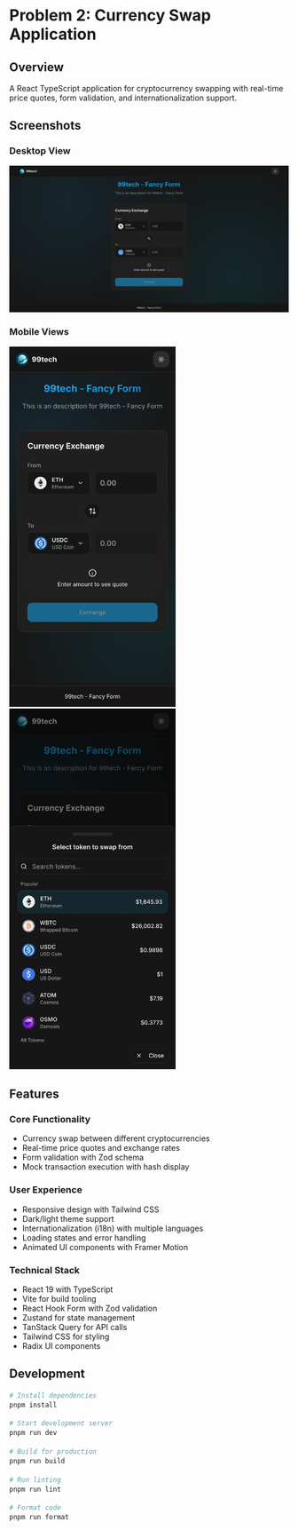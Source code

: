# Problem 2: Currency Swap Application

## Overview
A React TypeScript application for cryptocurrency swapping with real-time price quotes, form validation, and internationalization support.

## Screenshots

### Desktop View
![Desktop View](screenshots/pc.jpeg)

### Mobile Views
<img src="screenshots/mobile-1.jpeg" alt="Mobile View 1" width="300" />
<img src="screenshots/mobile-2.jpeg" alt="Mobile View 2" width="300" />

## Features

### Core Functionality
- Currency swap between different cryptocurrencies
- Real-time price quotes and exchange rates
- Form validation with Zod schema
- Mock transaction execution with hash display

### User Experience
- Responsive design with Tailwind CSS
- Dark/light theme support
- Internationalization (i18n) with multiple languages
- Loading states and error handling
- Animated UI components with Framer Motion

### Technical Stack
- React 19 with TypeScript
- Vite for build tooling
- React Hook Form with Zod validation
- Zustand for state management
- TanStack Query for API calls
- Tailwind CSS for styling
- Radix UI components

## Development

```bash
# Install dependencies
pnpm install

# Start development server
pnpm run dev

# Build for production
pnpm run build

# Run linting
pnpm run lint

# Format code
pnpm run format
```

